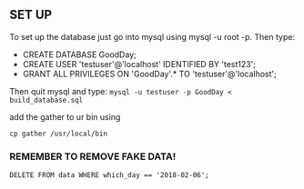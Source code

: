## SET UP
To set up the database just go into mysql using mysql -u root -p.
Then type:
* CREATE DATABASE GoodDay;
* CREATE USER 'testuser'@'localhost' IDENTIFIED BY 'test123';
* GRANT ALL PRIVILEGES ON 'GoodDay'.* TO 'testuser'@'localhost';

Then quit mysql and type:
`mysql -u testuser -p GoodDay < build_database.sql`

add the gather to ur bin using

`cp gather /usr/local/bin`

### REMEMBER TO REMOVE FAKE DATA!
`DELETE FROM data WHERE which_day == '2018-02-06';`
